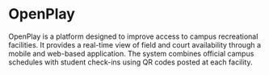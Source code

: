 # OpenPlay
OpenPlay is a platform designed to improve access to campus recreational facilities. It provides a real-time view of field and court availability through a mobile and web-based application. The system combines official campus schedules with student check-ins using QR codes posted at each facility.
